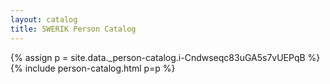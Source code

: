 ```yaml
---
layout: catalog
title: SWERIK Person Catalog
---
```

{% assign p = site.data._person-catalog.i-Cndwseqc83uGA5s7vUEPqB %}
{% include person-catalog.html p=p %}

